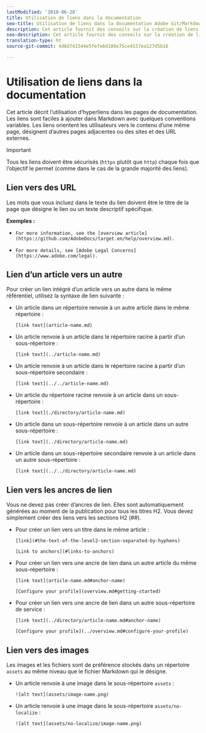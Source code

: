 ```yaml
---
lastModified: '2018-06-28'
title: Utilisation de liens dans la documentation
seo-title: Utilisation de liens dans la documentation Adobe Git/Markdown
description: Cet article fournit des conseils sur la création de liens vers les contenus et les images.
seo-description: Cet article fournit des conseils sur la création de liens vers les contensu et les images pour la documentation Adobe.
translation-type: ht
source-git-commit: 4d8d741544e5fefe6d186e75ce4157ea127d5b16

---
```



# Utilisation de liens dans la documentation

Cet article décrit l’utilisation d’hyperliens dans les pages de documentation. Les liens sont faciles à ajouter dans Markdown avec quelques conventions variables. Les liens orientent les utilisateurs vers le contenu d’une même page, désignent d’autres pages adjacentes ou des sites et des URL externes.

> [!IMPORTANT]
> Tous les liens doivent être sécurisés (`https` plutôt que `http`) chaque fois que l’objectif le permet (comme dans le cas de la grande majorité des liens).

## Lien vers des URL

Les mots que vous incluez dans le texte du lien doivent être le titre de la page que désigne le lien ou un texte descriptif spécifique.

**Exemples :**

- `For more information, see the [overview article](https://github.com/AdobeDocs/target.en/help/overview.md).`

- `For more details, see [Adobe Legal Concerns](https://www.adobe.com/legal).`

## Lien d’un article vers un autre

Pour créer un lien intégré d’un article vers un autre dans le même référentiel, utilisez la syntaxe de lien suivante :

- Un article dans un répertoire renvoie à un autre article dans le même répertoire :

   `[link text](article-name.md)`

- Un article renvoie à un article dans le répertoire racine à partir d’un sous-répertoire :

   `[link text](../article-name.md)`

- Un article renvoie à un article dans le répertoire racine à partir d’un sous-répertoire secondaire :

   `[link text](../../article-name.md)`

- Un article du répertoire racine renvoie à un article dans un sous-répertoire :

   `[link text](./directory/article-name.md)`

- Un article dans un sous-répertoire renvoie à un article dans un autre sous-répertoire :

   `[link text](../directory/article-name.md)`

- Un article dans un sous-répertoire secondaire renvoie à un article dans un autre sous-répertoire :

   `[link text](../../directory/article-name.md)`

## Lien vers les ancres de lien

Vous ne devez pas créer d’ancres de lien. Elles sont automatiquement générées au moment de la publication pour tous les titres H2. Vous devez simplement créer des liens vers les sections H2 (##).

- Pour créer un lien vers un titre dans le même article :

   `[link](#the-text-of-the-level2-section-separated-by-hyphens)`

   `[Link to anchors](#links-to-anchors)`

- Pour créer un lien vers une ancre de lien dans un autre article du même sous-répertoire :

   `[link text](article-name.md#anchor-name)`

   `[Configure your profile](overview.md#getting-started)`

- Pour créer un lien vers une ancre de lien dans un autre sous-répertoire de service :

   `[link text](../directory/article-name.md#anchor-name)`

   `[Configure your profile](../overview.md#configure-your-profile)`

## Lien vers des images

Les images et les fichiers sont de préférence stockés dans un répertoire `assets` au même niveau que le fichier Markdown qui le désigne.

- Un article renvoie à une image dans le sous-répertoire `assets` :

   `![alt text](assets/image-name.png)`

- Un article renvoie à une image dans le sous-répertoire `assets/no-localize` :

   `![alt text](assets/no-localize/image-name.png)`

<!--
## Bob's link test

<table id="table_C27955F6B52A45B28BEEAAF14FFC86D8"> 
 <thead> 
  <tr> 
   <th colname="col1" class="entry"> File Type </th> 
   <th colname="col2" class="entry"> Description </th> 
  </tr> 
 </thead>
 <tbody> 
  <tr> 
   <td colname="col1"> <p> <span class="filepath"> .csv </span> </p> </td> 
   <td colname="col2"> <p>A comma-separated values file (such as one created in Excel). This is the file that contains the customer attribute data. See [Link TEST](/help/setup/full-workflow.md) </p> <p> <b>Naming requirements:</b> Ensure that file name extensions do not contain white spaces. </p> </td> 
  </tr> 
  <tr> 
   <td colname="col1"> <p> <span class="filepath"> .fin </span> </p> </td> 
   <td colname="col2"> <p>(Required) The <span class="filepath"> .fin </span> file tells the system that you are finished uploading data. The name of the <span class="filepath"> .fin </span> file must match the name of the <span class="filepath"> .csv </span> file. </p> <p>Adobe recommends creating an empty text file with a <span class="filepath"> .fin </span> extension. An empty file saves space and upload time. </p> <p> <p>Note:  Renaming a <span class="filepath"> .fin </span> file is not allowed after it is uploaded. The <span class="filepath"> .fin </span> file must be uploaded separately and cannot be a renamed, previously uploaded file. </p> </p> <p>After you upload the <span class="filepath"> .fin </span> file in the customer attributes FTP, the system retrieves data quickly (within one minute). This differs from other Adobe FTP-based systems, which pick up data less frequently (around once per hour). </p> <p>The <span class="filepath"> .fin </span> file is not required when using the drag-and-drop upload method. </p> </td> 
  </tr> 
  <tr> 
   <td colname="col1"> <p> <span class="filepath"> .gz </span> or <span class="filepath"> .zip </span> </p> </td> 
   <td colname="col2"> <p> <span class="filepath"> .gz </span> (gzip) or <span class="filepath"> .zip </span> - for compressed files. A <span class="filepath"> .zip </span> file cannot contain more than one file in the archive. </p> <p> <b>Naming requirements:</b> The name of the <span class="filepath"> .zip </span> or <span class="filepath"> .gz </span> should match the name of the <span class="filepath"> .csv </span>. For example, if your <span class="filepath"> .csv </span> file is <span class="filepath"> crm_small.csv </span>, the <span class="filepath"> .zip </span> file should be <span class="filepath"> crm_small.csv.zip </span>. </p> <p>The .fin file must match the .csv. </p> </td> 
  </tr> 
 </tbody> 
</table>
-->
